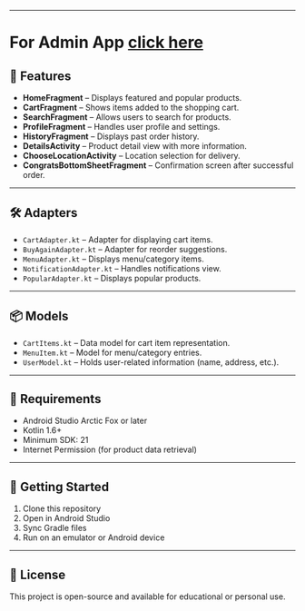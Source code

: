 
---

# For Admin App [click here](https://github.com/RatnaSrivastava16/AdminFoodApp)
## 🧩 Features

- **HomeFragment** – Displays featured and popular products.
- **CartFragment** – Shows items added to the shopping cart.
- **SearchFragment** – Allows users to search for products.
- **ProfileFragment** – Handles user profile and settings.
- **HistoryFragment** – Displays past order history.
- **DetailsActivity** – Product detail view with more information.
- **ChooseLocationActivity** – Location selection for delivery.
- **CongratsBottomSheetFragment** – Confirmation screen after successful order.

---

## 🛠 Adapters

- `CartAdapter.kt` – Adapter for displaying cart items.
- `BuyAgainAdapter.kt` – Adapter for reorder suggestions.
- `MenuAdapter.kt` – Displays menu/category items.
- `NotificationAdapter.kt` – Handles notifications view.
- `PopularAdapter.kt` – Displays popular products.

---

## 📦 Models

- `CartItems.kt` – Data model for cart item representation.
- `MenuItem.kt` – Model for menu/category entries.
- `UserModel.kt` – Holds user-related information (name, address, etc.).

---

## 🧪 Requirements

- Android Studio Arctic Fox or later
- Kotlin 1.6+
- Minimum SDK: 21
- Internet Permission (for product data retrieval)

---

## 🚀 Getting Started

1. Clone this repository
2. Open in Android Studio
3. Sync Gradle files
4. Run on an emulator or Android device

---


## 📄 License

This project is open-source and available for educational or personal use.
